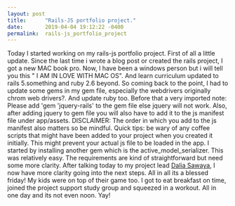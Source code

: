 ```yaml
---
layout: post
title:      "Rails-JS portfolio project."
date:       2019-04-04 19:12:22 -0400
permalink:  rails-js_portfolio_project
---
```



Today I started working on my rails-js portfolio project. First of all a little update. Since the last time i wrote a blog post or created the rails project, I got a new MAC book pro. Now, I have been a windows person but i will tell you this " I AM IN LOVE WITH MAC OS". And learn curriculum updated to rails 5.something and ruby 2.6 beyond.
So coming back to the point, I had to update some gems in my gem file, especially the webdrivers originally chrom web drivers?. And update ruby too. 
Before that a very imported note: Please add 'gem 'jquery-rails' to the gem file else jquery will not work. Also, after adding jquery to gem file you will also have to add it to the js manifest file under app/assets.  DISCLAIMER: The order in which you add to the js manifest also matters so be mindful. Quick tips: be wary of any coffee scripts that might have been added to your project when you created it initially.  This might prevent your actual js file to be loaded in the app.
I started by installing another gem which is the active_model_serializer. This was relatively easy. The requirements are kind of straightforward but need some more clarity. 
After talking today to my project lead [Dalia Sawaya](https://learn-co.slack.com/team/U50C90FH7), I now have more clarity going into the next steps.
All in all its a blessed friday! My kids were on top of their game too. I got to eat breakfast on time, joined the project support study group and squeezed in a workout. All in one day and its not even noon. Yay!
